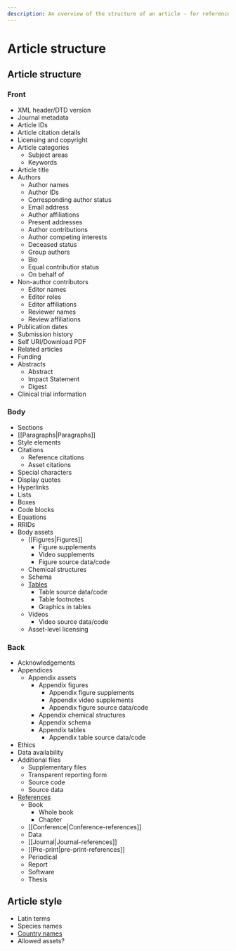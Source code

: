 ```yaml
---
description: An overview of the structure of an article - for reference only.
---
```


# Article structure

## Article structure

### Front

* XML header/DTD version
* Journal metadata
* Article IDs
* Article citation details
* Licensing and copyright
* Article categories
  * Subject areas
  * Keywords
* Article title
* Authors
  * Author names
  * Author IDs
  * Corresponding author status
  * Email address
  * Author affiliations
  * Present addresses
  * Author contributions
  * Author competing interests
  * Deceased status
  * Group authors
  * Bio
  * Equal contributior status
  * On behalf of
* Non-author contributors
  * Editor names
  * Editor roles
  * Editor affiliations
  * Reviewer names
  * Review affiliations
* Publication dates
* Submission history
* Self URI/Download PDF
* Related articles
* Funding
* Abstracts
  * Abstract
  * Impact Statement
  * Digest
* Clinical trial information

### Body

* Sections
* \[\[Paragraphs\|Paragraphs\]\]
* Style elements
* Citations
  * Reference citations
  * Asset citations
* Special characters
* Display quotes
* Hyperlinks
* Lists
* Boxes
* Code blocks
* Equations
* RRIDs
* Body assets
  * \[\[Figures\|Figures\]\]
    * Figure supplements
    * Video supplements
    * Figure source data/code
  * Chemical structures
  * Schema
  * [Tables](https://github.com/elifesciences/eLife-JATS-schematron/wiki/Tables)
    * Table source data/code
    * Table footnotes
    * Graphics in tables
  * Videos
    * Video source data/code
  * Asset-level licensing

### Back

* Acknowledgements
* Appendices
  * Appendix assets
    * Appendix figures
      * Appendix figure supplements
      * Appendix video supplements
      * Appendix figure source data/code
    * Appendix chemical structures
    * Appendix schema
    * Appendix tables
      * Appendix table source data/code
* Ethics
* Data availability
* Additional files
  * Supplementary files
  * Transparent reporting form
  * Source code
  * Source data
* [References](https://github.com/elifesciences/eLife-JATS-schematron/wiki/References)
  * Book
    * Whole book
    * Chapter
  * \[\[Conference\|Conference-references\]\]
  * Data
  * \[\[Journal\|Journal-references\]\]
  * \[\[Pre-print\|pre-print-references\]\]
  * Periodical
  * Report
  * Software
  * Thesis

## Article style

* Latin terms
* Species names
* [Country names](https://github.com/elifesciences/eLife-JATS-schematron/wiki/Country-names)
* Allowed assets?

